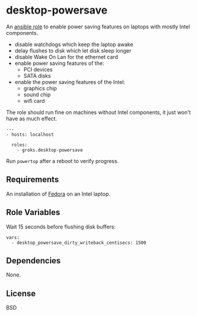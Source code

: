 desktop-powersave
========

An [ansible role](https://galaxy.ansibleworks.com/list#/roles/222) to enable
power saving features on laptops with mostly Intel components.

- disable watchdogs which keep the laptop awake
- delay flushes to disk which let disk sleep longer
- disable Wake On Lan for the ethernet card
- enable power saving features of the:
  - PCI devices
  - SATA disks
- enable the power saving features of the Intel:
  - graphics chip
  - sound chip
  - wifi card

The role should run fine on machines without Intel components, it just won't
have as much effect.

    ---
    - hosts: localhost

      roles:
        - groks.desktop-powersave

Run `powertop` after a reboot to verify progress.

Requirements
------------

An installation of [Fedora](https://fedoraproject.org/get-fedora) on an Intel laptop.

Role Variables
--------------

Wait 15 seconds before flushing disk buffers:

    vars:
      - desktop_powersave_dirty_writeback_centisecs: 1500

Dependencies
------------

None.

License
-------

BSD
